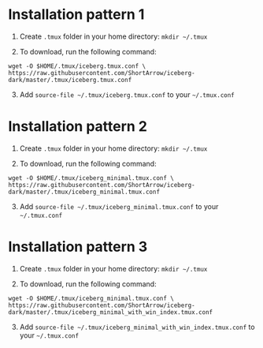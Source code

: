 # Installation pattern 1

1. Create `.tmux` folder in your home directory: `mkdir ~/.tmux`

2. To download, run the following command:
```
wget -O $HOME/.tmux/iceberg.tmux.conf \
https://raw.githubusercontent.com/ShortArrow/iceberg-dark/master/.tmux/iceberg.tmux.conf
```

3. Add `source-file ~/.tmux/iceberg.tmux.conf` to your `~/.tmux.conf`

# Installation pattern 2

1. Create `.tmux` folder in your home directory: `mkdir ~/.tmux`

2. To download, run the following command:
```
wget -O $HOME/.tmux/iceberg_minimal.tmux.conf \
https://raw.githubusercontent.com/ShortArrow/iceberg-dark/master/.tmux/iceberg_minimal.tmux.conf
```

3. Add `source-file ~/.tmux/iceberg_minimal.tmux.conf` to your `~/.tmux.conf`


# Installation pattern 3

1. Create `.tmux` folder in your home directory: `mkdir ~/.tmux`

2. To download, run the following command:
```
wget -O $HOME/.tmux/iceberg_minimal.tmux.conf \
https://raw.githubusercontent.com/ShortArrow/iceberg-dark/master/.tmux/iceberg_minimal_with_win_index.tmux.conf
```

3. Add `source-file ~/.tmux/iceberg_minimal_with_win_index.tmux.conf` to your `~/.tmux.conf`

